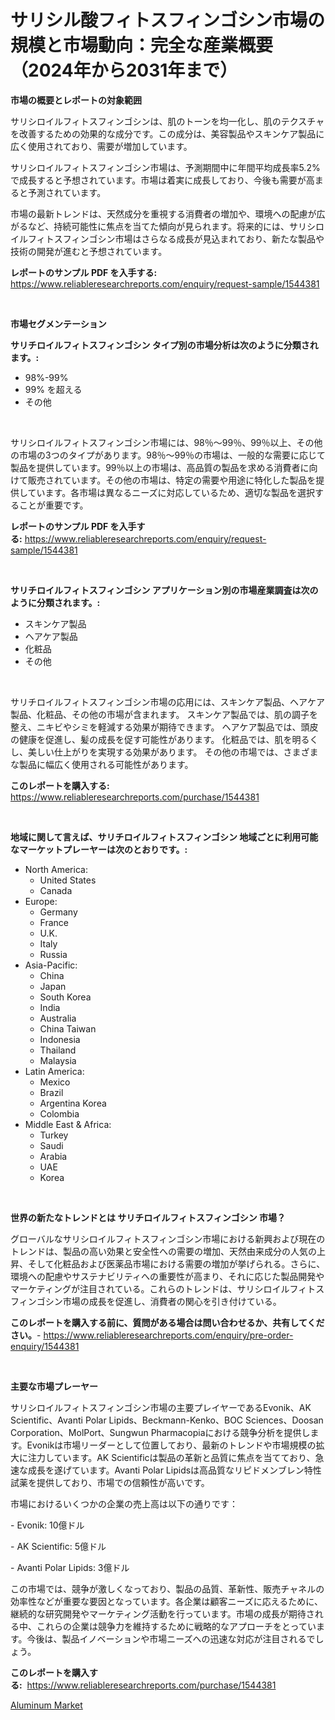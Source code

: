 <p><h1>サリシル酸フィトスフィンゴシン市場の規模と市場動向：完全な産業概要（2024年から2031年まで）</h1></p><p><strong>市場の概要とレポートの対象範囲</strong></p>
<p><p>サリシロイルフィトスフィンゴシンは、肌のトーンを均一化し、肌のテクスチャを改善するための効果的な成分です。この成分は、美容製品やスキンケア製品に広く使用されており、需要が増加しています。</p><p>サリシロイルフィトスフィンゴシン市場は、予測期間中に年間平均成長率5.2%で成長すると予想されています。市場は着実に成長しており、今後も需要が高まると予測されています。</p><p>市場の最新トレンドは、天然成分を重視する消費者の増加や、環境への配慮が広がるなど、持続可能性に焦点を当てた傾向が見られます。将来的には、サリシロイルフィトスフィンゴシン市場はさらなる成長が見込まれており、新たな製品や技術の開発が進むと予想されています。</p></p>
<p><strong>レポートのサンプル PDF を入手する:</strong> <a href="https://www.reliableresearchreports.com/enquiry/request-sample/1544381">https://www.reliableresearchreports.com/enquiry/request-sample/1544381</a></p>
<p>&nbsp;</p>
<p><strong>市場セグメンテーション</strong></p>
<p><strong>サリチロイルフィトスフィンゴシン タイプ別の市場分析は次のように分類されます。:</strong></p>
<p><ul><li>98%-99%</li><li>99% を超える</li><li>その他</li></ul></p>
<p>&nbsp;</p>
<p><p>サリシロイルフィトスフィンゴシン市場には、98％〜99％、99％以上、その他の市場の3つのタイプがあります。98％〜99％の市場は、一般的な需要に応じて製品を提供しています。99％以上の市場は、高品質の製品を求める消費者に向けて販売されています。その他の市場は、特定の需要や用途に特化した製品を提供しています。各市場は異なるニーズに対応しているため、適切な製品を選択することが重要です。</p></p>
<p><strong>レポートのサンプル PDF を入手する:</strong>&nbsp;<a href="https://www.reliableresearchreports.com/enquiry/request-sample/1544381">https://www.reliableresearchreports.com/enquiry/request-sample/1544381</a></p>
<p>&nbsp;</p>
<p><strong> サリチロイルフィトスフィンゴシン アプリケーション別の市場産業調査は次のように分類されます。:</strong></p>
<p><ul><li>スキンケア製品</li><li>ヘアケア製品</li><li>化粧品</li><li>その他</li></ul></p>
<p>&nbsp;</p>
<p><p>サリチロイルフィトスフィンゴシン市場の応用には、スキンケア製品、ヘアケア製品、化粧品、その他の市場が含まれます。 スキンケア製品では、肌の調子を整え、ニキビやシミを軽減する効果が期待できます。 ヘアケア製品では、頭皮の健康を促進し、髪の成長を促す可能性があります。 化粧品では、肌を明るくし、美しい仕上がりを実現する効果があります。 その他の市場では、さまざまな製品に幅広く使用される可能性があります。</p></p>
<p><strong>このレポートを購入する:</strong>&nbsp; <a href="https://www.reliableresearchreports.com/purchase/1544381">https://www.reliableresearchreports.com/purchase/1544381</a></p>
<p>&nbsp;</p>
<p><strong>地域に関して言えば、サリチロイルフィトスフィンゴシン 地域ごとに利用可能なマーケットプレーヤーは次のとおりです。:</strong></p>
<p><ul>
    <li>
        North America:
        <ul>
            <li>United States</li>
            <li>Canada</li>
        </ul>
    </li>
    <li>
        Europe:
        <ul>
            <li>Germany</li>
            <li>France</li>
            <li>U.K.</li>
            <li>Italy</li>
            <li>Russia</li>
        </ul>
    </li>
    <li>
        Asia-Pacific:
        <ul>
            <li>China</li>
            <li>Japan</li>
            <li>South Korea</li>
            <li>India</li>
            <li>Australia</li>
            <li>China Taiwan</li>
            <li>Indonesia</li>
            <li>Thailand</li>
            <li>Malaysia</li>
        </ul>
    </li>
    <li>
        Latin America:
        <ul>
            <li>Mexico</li>
            <li>Brazil</li>
            <li>Argentina Korea</li>
            <li>Colombia</li>
        </ul>
    </li>
    <li>
        Middle East & Africa:
        <ul>
            <li>Turkey</li>
            <li>Saudi</li>
            <li>Arabia</li>
            <li>UAE</li>
            <li>Korea</li>
        </ul>
    </li>
    </ul></p>
<p>&nbsp;</p>
<p><strong>世界の新たなトレンドとは サリチロイルフィトスフィンゴシン 市場？</strong></p>
<p><p>グローバルなサリシロイルフィトスフィンゴシン市場における新興および現在のトレンドは、製品の高い効果と安全性への需要の増加、天然由来成分の人気の上昇、そして化粧品および医薬品市場における需要の増加が挙げられる。さらに、環境への配慮やサステナビリティへの重要性が高まり、それに応じた製品開発やマーケティングが注目されている。これらのトレンドは、サリシロイルフィトスフィンゴシン市場の成長を促進し、消費者の関心を引き付けている。</p></p>
<p><strong>このレポートを購入する前に、質問がある場合は問い合わせるか、共有してください。</strong>- <a href="https://www.reliableresearchreports.com/enquiry/pre-order-enquiry/1544381">https://www.reliableresearchreports.com/enquiry/pre-order-enquiry/1544381</a></p>
<p>&nbsp;</p>
<p><strong>主要な市場プレーヤー</strong></p>
<p><p>サリシロイルフィトスフィンゴシン市場の主要プレイヤーであるEvonik、AK Scientific、Avanti Polar Lipids、Beckmann-Kenko、BOC Sciences、Doosan Corporation、MolPort、Sungwun Pharmacopiaにおける競争分析を提供します。Evonikは市場リーダーとして位置しており、最新のトレンドや市場規模の拡大に注力しています。AK Scientificは製品の革新と品質に焦点を当てており、急速な成長を遂げています。Avanti Polar Lipidsは高品質なリピドメンブレン特性試薬を提供しており、市場での信頼性が高いです。</p><p>市場におけるいくつかの企業の売上高は以下の通りです：</p><p>- Evonik: 10億ドル</p><p>- AK Scientific: 5億ドル</p><p>- Avanti Polar Lipids: 3億ドル</p><p>この市場では、競争が激しくなっており、製品の品質、革新性、販売チャネルの効率性などが重要な要因となっています。各企業は顧客ニーズに応えるために、継続的な研究開発やマーケティング活動を行っています。市場の成長が期待される中、これらの企業は競争力を維持するために戦略的なアプローチをとっています。今後は、製品イノベーションや市場ニーズへの迅速な対応が注目されるでしょう。</p></p>
<p><strong>このレポートを購入する:</strong>&nbsp;&nbsp;<a href="https://www.reliableresearchreports.com/purchase/1544381">https://www.reliableresearchreports.com/purchase/1544381</a></p>
<p><p><a href="https://cautious-neon-760.notion.site/Decoding-the-Aluminum-Market-A-Deep-Dive-into-the-Latest-Market-Trends-Market-Segmentation-and-Co-ba8691e2b24b4480ad3070016e34bce0">Aluminum Market</a></p></p>